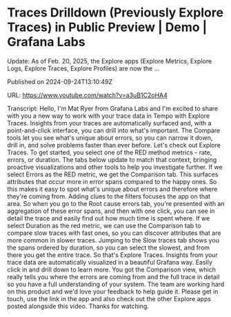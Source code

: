 # Traces Drilldown (Previously Explore Traces) in Public Preview | Demo | Grafana Labs

Update: As of Feb. 20, 2025, the Explore apps (Explore Metrics, Explore Logs, Explore Traces, Explore Profiles) are now the ...

Published on 2024-09-24T13:10:49Z

URL: https://www.youtube.com/watch?v=a3uB1C2oHA4

Transcript: Hello, I'm Mat Ryer from Grafana Labs and I'm
excited to share with you a new way to work with your trace data in
Tempo with Explore Traces. Insights from your traces are
automatically surfaced and, with a point-and-click interface,
you can drill into what's important. The Compare tools let you see
what's unique about errors, so you can narrow it down, drill in, and
solve problems faster than ever before. Let's check out Explore
Traces. To get started, you select one of the RED method
metrics - rate, errors, or duration. The tabs below update
to match that context, bringing proactive visualizations and
other tools to help you investigate further. If we select
Errors as the RED metric, we get the Comparison tab. This surfaces attributes that occur more
in error spans compared to the happy ones. So this makes it easy to spot what's
unique about errors and therefore where they're coming from. Adding clues to the filters
focuses the app on that area. So when you go to the
Root cause errors tab, you're presented with an
aggregation of these error spans, and then with one click, you can see in detail the trace and
easily find out how much time is spent where. If we select
Duration as the red metric, we can use the Comparison tab to
compare slow traces with fast ones, so you can discover attributes that
are more common in slower traces. Jumping to the Slow traces tab shows
you the spans ordered by duration, so you can select the slowest, and
from there you get the entire trace. So that's Explore Traces. Insights from your trace data are
automatically visualized in a beautiful Grafana way. Easily click in
and drill down to learn more. You got the Comparison view, which really tells you where the errors
are coming from and the full trace in detail so you have a full
understanding of your system. The team are working hard on this product
and we'd love your feedback to help guide it. Please get in touch, use the link in the app and also check
out the other Explore apps posted alongside this video. Thanks for watching.

